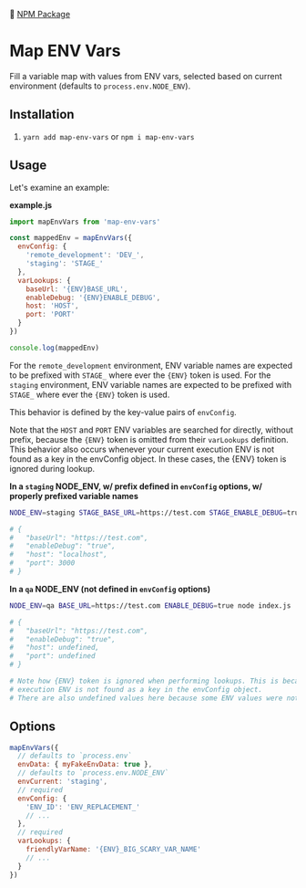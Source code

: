 🔗 [NPM Package](https://www.npmjs.com/package/map-env-vars)

# Map ENV Vars

Fill a variable map with values from ENV vars, selected based on current environment (defaults to `process.env.NODE_ENV`).

## Installation

1. `yarn add map-env-vars` or `npm i map-env-vars`

## Usage

Let's examine an example:

**example.js**

```js
import mapEnvVars from 'map-env-vars'

const mappedEnv = mapEnvVars({
  envConfig: {
    'remote_development': 'DEV_',
    'staging': 'STAGE_'
  },
  varLookups: {
    baseUrl: '{ENV}BASE_URL',
    enableDebug: '{ENV}ENABLE_DEBUG',
    host: 'HOST',
    port: 'PORT'
  }
})

console.log(mappedEnv)
```

For the `remote_development` environment, ENV variable names are expected to be prefixed with `STAGE_` where ever the `{ENV}` token is used. For the `staging` environment, ENV variable names are expected to be prefixed with `STAGE_` where ever the `{ENV}` token is used.

This behavior is defined by the key-value pairs of `envConfig`.

Note that the `HOST` and `PORT` ENV variables are searched for directly, without prefix, because the `{ENV}` token is omitted from their `varLookups` definition. This behavior also occurs whenever your current execution ENV is not found as a key in the envConfig object. In these cases, the {ENV} token is ignored during lookup.

**In a `staging` NODE_ENV, w/ prefix defined in `envConfig` options, w/ properly prefixed variable names**

```bash
NODE_ENV=staging STAGE_BASE_URL=https://test.com STAGE_ENABLE_DEBUG=true HOST=localhost PORT=3000 node index.js

# {
#   "baseUrl": "https://test.com",
#   "enableDebug": "true",
#   "host": "localhost",
#   "port": 3000
# }
```

**In a `qa` NODE_ENV (not defined in `envConfig` options)**

```bash
NODE_ENV=qa BASE_URL=https://test.com ENABLE_DEBUG=true node index.js

# {
#   "baseUrl": "https://test.com",
#   "enableDebug": "true",
#   "host": undefined,
#   "port": undefined
# }

# Note how {ENV} token is ignored when performing lookups. This is because the current
# execution ENV is not found as a key in the envConfig object.
# There are also undefined values here because some ENV values were not set during invocation.
```

## Options

```js
mapEnvVars({
  // defaults to `process.env`
  envData: { myFakeEnvData: true },
  // defaults to `process.env.NODE_ENV`
  envCurrent: 'staging',
  // required
  envConfig: {
    'ENV_ID': 'ENV_REPLACEMENT_'
    // ...
  },
  // required
  varLookups: {
    friendlyVarName: '{ENV}_BIG_SCARY_VAR_NAME'
    // ...
  }
})
```
